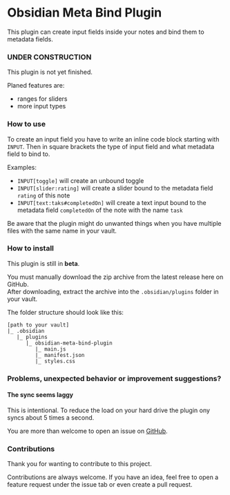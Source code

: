 # Obsidian Meta Bind Plugin
This plugin can create input fields inside your notes and bind them to metadata fields.

### UNDER CONSTRUCTION
This plugin is not yet finished.

Planed features are:
- ranges for sliders
- more input types

### How to use
To create an input field you have to write an inline code block starting with `INPUT`. Then in square brackets the type of input field and what metadata field to bind to.

Examples:
- `INPUT[toggle]` will create an unbound toggle
- `INPUT[slider:rating]` will create a slider bound to the metadata field `rating` of this note
- `INPUT[text:taks#completedOn]` will create a text input bound to the metadata field `completedOn` of the note with the name `task`

Be aware that the plugin might do unwanted things when you have multiple files with the same name in your vault.

### How to install
This plugin is still in **beta**.

You must manually download the zip archive from the latest release here on GitHub.  
After downloading, extract the archive into the `.obsidian/plugins` folder in your vault.

The folder structure should look like this:
```  
[path to your vault]  
|_ .obsidian  
   |_ plugins  
      |_ obsidian-meta-bind-plugin  
         |_ main.js  
         |_ manifest.json  
         |_ styles.css  
```

### Problems, unexpected behavior or improvement suggestions?
#### The sync seems laggy
This is intentional. To reduce the load on your hard drive the plugin ony syncs about 5 times a second. 

You are more than welcome to open an issue on [GitHub](https://github.com/mProjectsCode/obsidian-meta-bind-plugin/issues).

### Contributions
Thank you for wanting to contribute to this project.

Contributions are always welcome. If you have an idea, feel free to open a feature request under the issue tab or even create a pull request.
